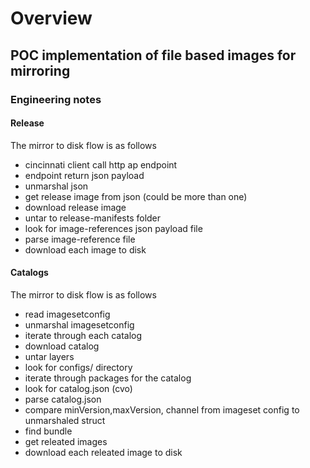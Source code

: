 # Overview

## POC implementation of file based images for mirroring

### Engineering notes

#### Release

The mirror to disk flow is as follows

- cincinnati client call http ap endpoint
- endpoint return json payload
- unmarshal json
- get release image from json (could be more than one)
- download release image
- untar to release-manifests folder
- look for image-references json payload file
- parse image-reference file
- download each image to disk

#### Catalogs

The mirror to disk flow is as follows

- read imagesetconfig
- unmarshal imagesetconfig
- iterate through each catalog
- download catalog
- untar layers
- look for configs/ directory
- iterate through packages for the catalog
- look for catalog.json (cvo)
- parse catalog.json
- compare minVersion,maxVersion, channel from imageset config to unmarshaled struct
- find bundle
- get releated images
- download each releated image to disk
   
